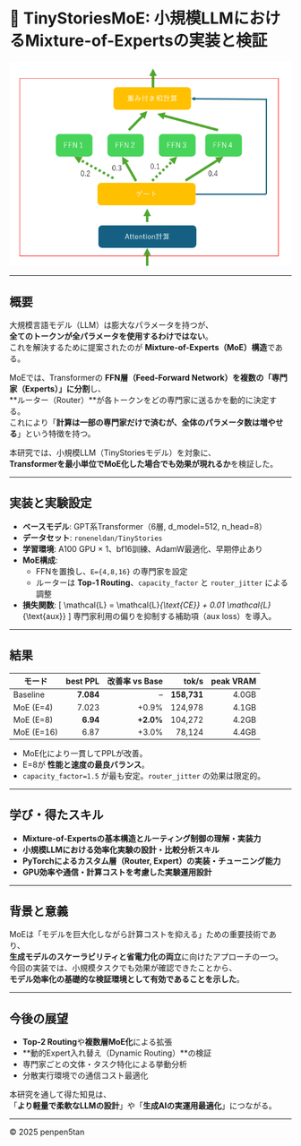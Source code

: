 # 🧠 TinyStoriesMoE: 小規模LLMにおけるMixture-of-Expertsの実装と検証

![MoE構造イメージ](/assets/images/moe_structure.png)

---

## 概要

大規模言語モデル（LLM）は膨大なパラメータを持つが、  
**全てのトークンが全パラメータを使用するわけではない**。  
これを解決するために提案されたのが **Mixture-of-Experts（MoE）構造**である。

MoEでは、Transformerの **FFN層（Feed-Forward Network）を複数の「専門家（Experts）」に分割**し、  
**ルーター（Router）**が各トークンをどの専門家に送るかを動的に決定する。  
これにより「**計算は一部の専門家だけで済むが、全体のパラメータ数は増やせる**」という特徴を持つ。

本研究では、小規模LLM（TinyStoriesモデル）を対象に、  
**Transformerを最小単位でMoE化した場合でも効果が現れるか**を検証した。

---

## 実装と実験設定

- **ベースモデル**: GPT系Transformer（6層, d_model=512, n_head=8）  
- **データセット**: `roneneldan/TinyStories`  
- **学習環境**: A100 GPU × 1、bf16訓練、AdamW最適化、早期停止あり  
- **MoE構成**: 
  - FFNを置換し、`E={4,8,16}` の専門家を設定  
  - ルーターは **Top-1 Routing**、`capacity_factor` と `router_jitter` による調整  
- **損失関数**: 
  \[
  \mathcal{L} = \mathcal{L}_{\text{CE}} + 0.01 \mathcal{L}_{\text{aux}}
  \]
  専門家利用の偏りを抑制する補助項（aux loss）を導入。

---

## 結果

| モード | best PPL | 改善率 vs Base | tok/s | peak VRAM |
|--------|-----------:|---------------:|-------:|-----------:|
| Baseline | **7.084** | – | **158,731** | 4.0GB |
| MoE (E=4) | 7.023 | +0.9% | 124,978 | 4.1GB |
| MoE (E=8) | **6.94** | **+2.0%** | 104,272 | 4.2GB |
| MoE (E=16) | 6.87 | +3.0% | 78,124 | 4.4GB |

- MoE化により一貫してPPLが改善。  
- E=8が **性能と速度の最良バランス**。  
- `capacity_factor=1.5` が最も安定。`router_jitter` の効果は限定的。

---

## 学び・得たスキル

- **Mixture-of-Expertsの基本構造とルーティング制御の理解・実装力**  
- **小規模LLMにおける効率化実験の設計・比較分析スキル**  
- **PyTorchによるカスタム層（Router, Expert）の実装・チューニング能力**  
- **GPU効率や通信・計算コストを考慮した実験運用設計**

---

## 背景と意義

MoEは「モデルを巨大化しながら計算コストを抑える」ための重要技術であり、  
**生成モデルのスケーラビリティと省電力化の両立**に向けたアプローチの一つ。  
今回の実装では、小規模タスクでも効果が確認できたことから、  
**モデル効率化の基礎的な検証環境として有効であることを示した**。

---

## 今後の展望

- **Top-2 Routing**や**複数層MoE化**による拡張  
- **動的Expert入れ替え（Dynamic Routing）**の検証  
- 専門家ごとの文体・タスク特化による挙動分析  
- 分散実行環境での通信コスト最適化

本研究を通して得た知見は、  
「**より軽量で柔軟なLLMの設計**」や「**生成AIの実運用最適化**」につながる。

---

© 2025 penpen5tan
